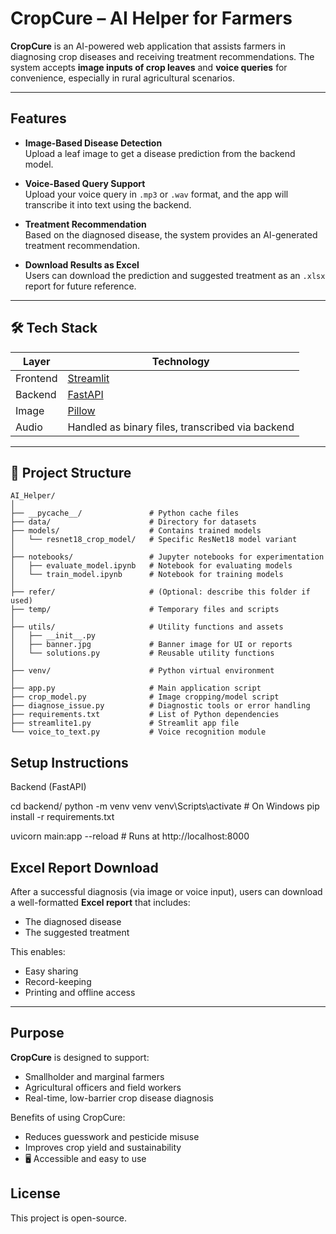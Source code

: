#  CropCure – AI Helper for Farmers

**CropCure** is an AI-powered web application that assists farmers in diagnosing crop diseases and receiving treatment recommendations. The system accepts **image inputs of crop leaves** and **voice queries** for convenience, especially in rural agricultural scenarios.

---

##  Features

-  **Image-Based Disease Detection**  
  Upload a leaf image to get a disease prediction from the backend model.

-  **Voice-Based Query Support**  
  Upload your voice query in `.mp3` or `.wav` format, and the app will transcribe it into text using the backend.

-  **Treatment Recommendation**  
  Based on the diagnosed disease, the system provides an AI-generated treatment recommendation.

-  **Download Results as Excel**  
  Users can download the prediction and suggested treatment as an `.xlsx` report for future reference.

---

## 🛠️ Tech Stack

| Layer     | Technology         |
|-----------|--------------------|
| Frontend  | [Streamlit](https://streamlit.io) |
| Backend   | [FastAPI](https://fastapi.tiangolo.com) |
| Image     | [Pillow](https://python-pillow.org/) |
| Audio     | Handled as binary files, transcribed via backend |

---

## 📁 Project Structure

```
AI_Helper/
│
├── __pycache__/               # Python cache files
├── data/                      # Directory for datasets
├── models/                    # Contains trained models
│   └── resnet18_crop_model/   # Specific ResNet18 model variant
│
├── notebooks/                 # Jupyter notebooks for experimentation
│   ├── evaluate_model.ipynb   # Notebook for evaluating models
│   └── train_model.ipynb      # Notebook for training models
│
├── refer/                     # (Optional: describe this folder if used)
├── temp/                      # Temporary files and scripts
│
├── utils/                     # Utility functions and assets
│   ├── __init__.py            
│   ├── banner.jpg             # Banner image for UI or reports
│   └── solutions.py           # Reusable utility functions
│
├── venv/                      # Python virtual environment
│
├── app.py                     # Main application script
├── crop_model.py              # Image cropping/model script
├── diagnose_issue.py          # Diagnostic tools or error handling
├── requirements.txt           # List of Python dependencies
├── streamlite1.py             # Streamlit app file
└── voice_to_text.py           # Voice recognition module
```


## Setup Instructions
Backend (FastAPI)

cd backend/
python -m venv venv
venv\Scripts\activate             # On Windows
pip install -r requirements.txt

uvicorn main:app --reload         # Runs at http://localhost:8000


##  Excel Report Download

After a successful diagnosis (via image or voice input), users can download a well-formatted **Excel report** that includes:

-  The diagnosed disease  
-  The suggested treatment  

This enables:

- Easy sharing  
- Record-keeping  
- Printing and offline access  

---

##  Purpose

**CropCure** is designed to support:

-  Smallholder and marginal farmers  
-  Agricultural officers and field workers  
-  Real-time, low-barrier crop disease diagnosis  

Benefits of using CropCure:

-  Reduces guesswork and pesticide misuse  
-  Improves crop yield and sustainability  
- 🖥 Accessible and easy to use  

## License
This project is open-source. 




